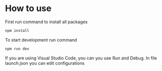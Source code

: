 # How to use

First run command to install all packages

```bash
npm install
```

To start development run command

```bash
npm run dev
```

If you are using Visual Studio Code, you can you use Run and Debug.
In file launch.json you can edit configurations
